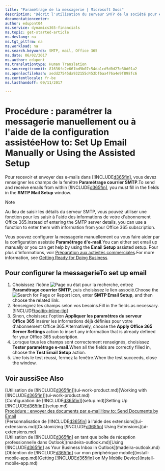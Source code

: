```yaml
---
title: "Paramétrage de la messagerie | Microsoft Docs"
description: "Décrit l'utilisation du serveur SMTP de la société pour envoyer et recevoir des e-mails dans Financials, ou comment utiliser les paramètres du serveur de messagerie créés lors de l'abonnement à Office 365."
documentationcenter: 
author: edupont04
ms.service: dynamics365-financials
ms.topic: get-started-article
ms.devlang: na
ms.tgt_pltfrm: na
ms.workload: na
ms.search.keywords: SMTP, mail, Office 365
ms.date: 06/02/2017
ms.author: edupont
ms.translationtype: Human Translation
ms.sourcegitcommit: 81636fc2e661bd9b07c54da1cd5d0d27e30d01a2
ms.openlocfilehash: aedd27545da932155d453bf6aa476a4e9f898fc6
ms.contentlocale: fr-be
ms.lasthandoff: 09/11/2017

---
```

# <a name="how-to-set-up-email-manually-or-using-the-assisted-setup"></a><span data-ttu-id="deef8-103">Procédure : paramétrer la messagerie manuellement ou à l'aide de la configuration assistée</span><span class="sxs-lookup"><span data-stu-id="deef8-103">How to: Set Up Email Manually or Using the Assisted Setup</span></span>
<span data-ttu-id="deef8-104">Pour recevoir et envoyer des e-mails dans [!INCLUDE[d365fin](includes/d365fin_md.md)], vous devez renseigner les champs de la fenêtre **Paramétrage courrier SMTP**.</span><span class="sxs-lookup"><span data-stu-id="deef8-104">To send and receive emails from within [!INCLUDE[d365fin](includes/d365fin_md.md)], you must fill in the fields in the **SMTP Mail Setup** window.</span></span>

> [!NOTE]  
>   <span data-ttu-id="deef8-105">Au lieu de saisir les détails du serveur SMTP, vous pouvez utiliser une fonction pour les saisir à l'aide des informations de votre d'abonnement Office 365.</span><span class="sxs-lookup"><span data-stu-id="deef8-105">Instead of entering the SMTP server details, you can use a function to enter them with information from your Office 365 subscription.</span></span>

<span data-ttu-id="deef8-106">Vous pouvez configurer la messagerie manuellement ou vous faire aider par la configuration assistée **Paramétrage d'e-mail**.</span><span class="sxs-lookup"><span data-stu-id="deef8-106">You can either set email up manually or you can get help by using the **Email Setup** assisted setup.</span></span> <span data-ttu-id="deef8-107">Pour plus d'informations, voir [Préparation aux activités commerciales](ui-get-ready-business.md).</span><span class="sxs-lookup"><span data-stu-id="deef8-107">For more information, see [Getting Ready for Doing Business](ui-get-ready-business.md).</span></span>  

## <a name="to-set-up-email"></a><span data-ttu-id="deef8-108">Pour configurer la messagerie</span><span class="sxs-lookup"><span data-stu-id="deef8-108">To set up email</span></span>
1. <span data-ttu-id="deef8-109">Choisissez l'icône ![Page ou état pour la recherche](media/ui-search/search_small.png "icône Page ou état pour la recherche"), entrez **Paramétrage courrier SMTP**, puis choisissez le lien associé.</span><span class="sxs-lookup"><span data-stu-id="deef8-109">Choose the ![Search for Page or Report](media/ui-search/search_small.png "Search for Page or Report icon") icon, enter **SMTP Email Setup**, and then choose the related link.</span></span>
2. <span data-ttu-id="deef8-110">Renseignez les champs selon vos besoins.</span><span class="sxs-lookup"><span data-stu-id="deef8-110">Fill in the fields as necessary.</span></span> [!INCLUDE[tooltip-inline-tip](includes/tooltip-inline-tip_md.md)]
3. <span data-ttu-id="deef8-111">Sinon, choisissez l'option **Appliquer les paramètres du serveur Office 365** insérer les informations déjà définies pour votre d'abonnement Office 365.</span><span class="sxs-lookup"><span data-stu-id="deef8-111">Alternatively, choose the **Apply Office 365 Server Settings** action to insert any information that is already defined for your Office 365 subscription.</span></span>
4. <span data-ttu-id="deef8-112">Lorsque tous les champs sont correctement renseignés, choisissez **Tester paramétrage e-mail**.</span><span class="sxs-lookup"><span data-stu-id="deef8-112">When all the fields are correctly filled in, choose the **Test Email Setup** action.</span></span>
5. <span data-ttu-id="deef8-113">Une fois le test réussi, fermez la fenêtre.</span><span class="sxs-lookup"><span data-stu-id="deef8-113">When the test succeeds, close the window.</span></span>

## <a name="see-also"></a><span data-ttu-id="deef8-114">Voir aussi</span><span class="sxs-lookup"><span data-stu-id="deef8-114">See Also</span></span>  
<span data-ttu-id="deef8-115">[Utilisation de [!INCLUDE[d365fin](includes/d365fin_md.md)]](ui-work-product.md)</span><span class="sxs-lookup"><span data-stu-id="deef8-115">[Working with [!INCLUDE[d365fin](includes/d365fin_md.md)]](ui-work-product.md)</span></span>  
<span data-ttu-id="deef8-116">[Configuration de [!INCLUDE[d365fin](includes/d365fin_md.md)]](setup.md)</span><span class="sxs-lookup"><span data-stu-id="deef8-116">[Setting Up [!INCLUDE[d365fin](includes/d365fin_md.md)]](setup.md)</span></span>  
[<span data-ttu-id="deef8-117">Procédure : envoyer des documents par e-mail</span><span class="sxs-lookup"><span data-stu-id="deef8-117">How to: Send Documents by Email</span></span>](ui-how-send-documents-email.md)  
<span data-ttu-id="deef8-118">[Personnalisation de [!INCLUDE[d365fin](includes/d365fin_md.md)] à l'aide des extensions](ui-extensions.md)</span><span class="sxs-lookup"><span data-stu-id="deef8-118">[Customizing [!INCLUDE[d365fin](includes/d365fin_md.md)] Using Extensions](ui-extensions.md)</span></span>  
<span data-ttu-id="deef8-119">[Utilisation de [!INCLUDE[d365fin](includes/d365fin_md.md)] en tant que boîte de réception professionnelle dans Outlook](madeira-outlook.md)</span><span class="sxs-lookup"><span data-stu-id="deef8-119">[Using [!INCLUDE[d365fin](includes/d365fin_md.md)] as Your Business Inbox in Outlook](madeira-outlook.md)</span></span>  
<span data-ttu-id="deef8-120">[Obtention de [!INCLUDE[d365fin](includes/d365fin_md.md)] sur mon périphérique mobile](install-mobile-app.md)</span><span class="sxs-lookup"><span data-stu-id="deef8-120">[Getting [!INCLUDE[d365fin](includes/d365fin_md.md)] on My Mobile Device](install-mobile-app.md)</span></span>

